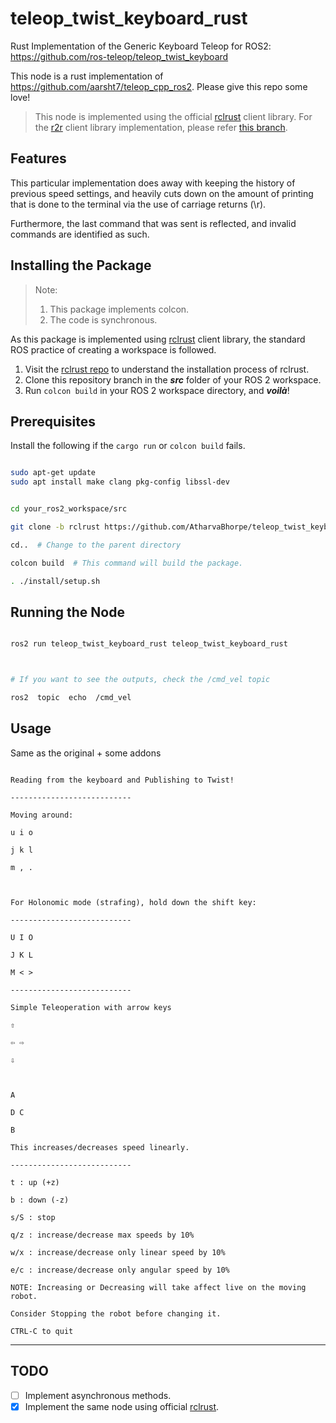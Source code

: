 
# teleop_twist_keyboard_rust

Rust Implementation of the Generic Keyboard Teleop for ROS2: https://github.com/ros-teleop/teleop_twist_keyboard

This node is a rust implementation of https://github.com/aarsht7/teleop_cpp_ros2. Please give this repo some love!

> This node is implemented using the official [rclrust](https://github.com/ros2-rust/ros2_rust) client library.
> For the [r2r](https://github.com/sequenceplanner/r2r) client library implementation, please refer [this branch](https://github.com/AtharvaBhorpe/teleop_twist_keyboard_rust).  

## Features

  

This particular implementation does away with keeping the history of previous speed settings, and heavily cuts down on the amount of printing that is done to the terminal via the use of carriage returns (\r).

  

Furthermore, the last command that was sent is reflected, and invalid commands are identified as such.

  
  
  

## Installing the Package

  

> Note: 
> 1. This package implements colcon.
> 2. The code is synchronous.

  

As this package is implemented using [rclrust](https://github.com/ros2-rust/ros2_rust) client library, the standard ROS practice of creating a workspace is followed.

1. Visit the [rclrust repo](https://github.com/ros2-rust/ros2_rust) to understand the installation process of rclrust.
2. Clone this repository branch in the ***src*** folder of your ROS 2 workspace.
3. Run `colcon build` in your ROS 2 workspace directory, and ***voilà***!


## Prerequisites
Install the following if the `cargo run` or `colcon build` fails.
```bash

sudo apt-get update
sudo apt install make clang pkg-config libssl-dev

```


```bash

cd your_ros2_workspace/src

git clone -b rclrust https://github.com/AtharvaBhorpe/teleop_twist_keyboard_rust

cd..  # Change to the parent directory

colcon build  # This command will build the package.

. ./install/setup.sh

```

  
  
  

## Running the Node

  

```bash

ros2 run teleop_twist_keyboard_rust teleop_twist_keyboard_rust



# If you want to see the outputs, check the /cmd_vel topic

ros2  topic  echo  /cmd_vel

```

  
  
  

## Usage

  

Same as the original + some addons

  

```

Reading from the keyboard and Publishing to Twist!

---------------------------

Moving around:

u i o

j k l

m , .

  

For Holonomic mode (strafing), hold down the shift key:

---------------------------

U I O

J K L

M < >

---------------------------

Simple Teleoperation with arrow keys

⇧

⇦ ⇨

⇩

  

A

D C

B

This increases/decreases speed linearly.

---------------------------

t : up (+z)

b : down (-z)

s/S : stop

q/z : increase/decrease max speeds by 10%

w/x : increase/decrease only linear speed by 10%

e/c : increase/decrease only angular speed by 10%

NOTE: Increasing or Decreasing will take affect live on the moving robot.

Consider Stopping the robot before changing it.

CTRL-C to quit

```

  
  
  

------


## TODO

 - [ ] Implement asynchronous methods.
 - [x] Implement the same node using official [rclrust](https://github.com/ros2-rust/ros2_rust).
